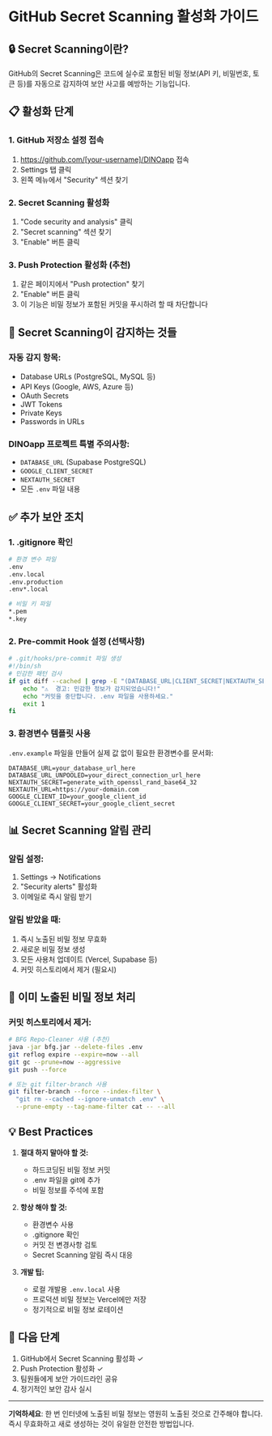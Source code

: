 # GitHub Secret Scanning 활성화 가이드

## 🔒 Secret Scanning이란?

GitHub의 Secret Scanning은 코드에 실수로 포함된 비밀 정보(API 키, 비밀번호, 토큰 등)를 자동으로 감지하여 보안 사고를 예방하는 기능입니다.

## 📋 활성화 단계

### 1. GitHub 저장소 설정 접속

1. https://github.com/[your-username]/DINOapp 접속
2. Settings 탭 클릭
3. 왼쪽 메뉴에서 "Security" 섹션 찾기

### 2. Secret Scanning 활성화

1. "Code security and analysis" 클릭
2. "Secret scanning" 섹션 찾기
3. "Enable" 버튼 클릭

### 3. Push Protection 활성화 (추천)

1. 같은 페이지에서 "Push protection" 찾기
2. "Enable" 버튼 클릭
3. 이 기능은 비밀 정보가 포함된 커밋을 푸시하려 할 때 차단합니다

## 🚨 Secret Scanning이 감지하는 것들

### 자동 감지 항목:

- Database URLs (PostgreSQL, MySQL 등)
- API Keys (Google, AWS, Azure 등)
- OAuth Secrets
- JWT Tokens
- Private Keys
- Passwords in URLs

### DINOapp 프로젝트 특별 주의사항:

- `DATABASE_URL` (Supabase PostgreSQL)
- `GOOGLE_CLIENT_SECRET`
- `NEXTAUTH_SECRET`
- 모든 `.env` 파일 내용

## ✅ 추가 보안 조치

### 1. .gitignore 확인

```bash
# 환경 변수 파일
.env
.env.local
.env.production
.env*.local

# 비밀 키 파일
*.pem
*.key
```

### 2. Pre-commit Hook 설정 (선택사항)

```bash
# .git/hooks/pre-commit 파일 생성
#!/bin/sh
# 민감한 패턴 검사
if git diff --cached | grep -E "(DATABASE_URL|CLIENT_SECRET|NEXTAUTH_SECRET)" > /dev/null; then
    echo "⚠️  경고: 민감한 정보가 감지되었습니다!"
    echo "커밋을 중단합니다. .env 파일을 사용하세요."
    exit 1
fi
```

### 3. 환경변수 템플릿 사용

`.env.example` 파일을 만들어 실제 값 없이 필요한 환경변수를 문서화:

```
DATABASE_URL=your_database_url_here
DATABASE_URL_UNPOOLED=your_direct_connection_url_here
NEXTAUTH_SECRET=generate_with_openssl_rand_base64_32
NEXTAUTH_URL=https://your-domain.com
GOOGLE_CLIENT_ID=your_google_client_id
GOOGLE_CLIENT_SECRET=your_google_client_secret
```

## 📊 Secret Scanning 알림 관리

### 알림 설정:

1. Settings → Notifications
2. "Security alerts" 활성화
3. 이메일로 즉시 알림 받기

### 알림 받았을 때:

1. 즉시 노출된 비밀 정보 무효화
2. 새로운 비밀 정보 생성
3. 모든 사용처 업데이트 (Vercel, Supabase 등)
4. 커밋 히스토리에서 제거 (필요시)

## 🔄 이미 노출된 비밀 정보 처리

### 커밋 히스토리에서 제거:

```bash
# BFG Repo-Cleaner 사용 (추천)
java -jar bfg.jar --delete-files .env
git reflog expire --expire=now --all
git gc --prune=now --aggressive
git push --force

# 또는 git filter-branch 사용
git filter-branch --force --index-filter \
  "git rm --cached --ignore-unmatch .env" \
  --prune-empty --tag-name-filter cat -- --all
```

## 💡 Best Practices

1. **절대 하지 말아야 할 것:**
   - 하드코딩된 비밀 정보 커밋
   - .env 파일을 git에 추가
   - 비밀 정보를 주석에 포함

2. **항상 해야 할 것:**
   - 환경변수 사용
   - .gitignore 확인
   - 커밋 전 변경사항 검토
   - Secret Scanning 알림 즉시 대응

3. **개발 팁:**
   - 로컬 개발용 `.env.local` 사용
   - 프로덕션 비밀 정보는 Vercel에만 저장
   - 정기적으로 비밀 정보 로테이션

## 🚀 다음 단계

1. GitHub에서 Secret Scanning 활성화 ✓
2. Push Protection 활성화 ✓
3. 팀원들에게 보안 가이드라인 공유
4. 정기적인 보안 감사 실시

---

**기억하세요**: 한 번 인터넷에 노출된 비밀 정보는 영원히 노출된 것으로 간주해야 합니다. 즉시 무효화하고 새로 생성하는 것이 유일한 안전한 방법입니다.
